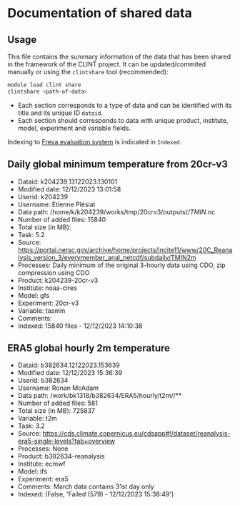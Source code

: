 
# Documentation of shared data

## Usage

This file contains the summary information of the data that has been shared in the framework of the CLINT project.
It can be updated/commited manually or using the `clintshare` tool (recommended):

```bash
module load clint share
clintshare <path-of-data>
```

- Each section corresponds to a type of data and can be identified with its title and its unique ID `dataid`.
- Each section should corresponds to data with unique product, institute, model, experiment and variable fields.

Indexing to [Freva evaluation system](https://www.xces.dkrz.de) is indicated in `Indexed`.


## Daily global minimum temperature from 20cr-v3

- Dataid: k204239.13122023.130101
- Modified date: 12/12/2023 13:01:58
- Userid: k204239
- Username: Etienne Plésiat
- Data path: /home/k/k204239/works/tmp/20crv3/outputs/*/TMIN*.nc
- Number of added files: 15840
- Total size (in MB): 
- Task: 5.2
- Source: https://portal.nersc.gov/archive/home/projects/incite11/www/20C_Reanalysis_version_3/everymember_anal_netcdf/subdaily/TMIN2m
- Processes: Daily minimum of the original 3-hourly data using CDO, zip compression using CDO
- Product: k204239-20cr-v3
- Institute: noaa-cires
- Model: gfs
- Experiment: 20cr-v3
- Variable: tasmin
- Comments: 
- Indexed: 15840 files - 12/12/2023 14:10:38

## ERA5 global hourly 2m temperature

- Dataid: b382634.12122023.153639
- Modified date: 12/12/2023 15:36:39
- Userid: b382634
- Username: Ronan McAdam
- Data path: /work/bk1318/b382634/ERA5/hourly/t2m//**
- Number of added files: 581
- Total size (in MB): 725837
- Variable: t2m
- Task: 3.2
- Source: https://cds.climate.copernicus.eu/cdsapp#!/dataset/reanalysis-era5-single-levels?tab=overview
- Processes: None
- Product: b382634-reanalysis
- Institute: ecmwf
- Model: ifs
- Experiment: era5
- Comments: March data contains 31st day only
- Indexed: (False, 'Failed (579) - 12/12/2023 15:38:49')
